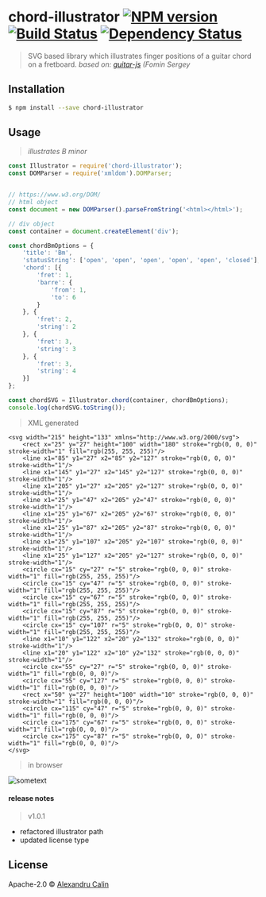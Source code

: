 # chord-illustrator [![NPM version][npm-image]][npm-url] [![Build Status][travis-image]][travis-url] [![Dependency Status][daviddm-image]][daviddm-url]
> SVG based library which illustrates finger positions of a guitar chord on a fretboard.
> _based on: [guitar-js](https://www.npmjs.com/package/guitar-js) (Fomin Sergey_






## Installation

```sh
$ npm install --save chord-illustrator
```

## Usage
>*illustrates B minor*
```js
const Illustrator = require('chord-illustrator');
const DOMParser = require('xmldom').DOMParser;


// https://www.w3.org/DOM/
// html object
const document = new DOMParser().parseFromString('<html></html>');

// div object
const container = document.createElement('div');

const chordBmOptions = {
    'title': 'Bm',
    'statusString': ['open', 'open', 'open', 'open', 'open', 'closed'],
    'chord': [{
        'fret': 1,
        'barre': {
            'from': 1,
            'to': 6
        }
    }, {
        'fret': 2,
        'string': 2
    }, {
        'fret': 3,
        'string': 3
    }, {
        'fret': 3,
        'string': 4
    }]
};

const chordSVG = Illustrator.chord(container, chordBmOptions);
console.log(chordSVG.toString());
```

> XML generated
```xhtml
<svg width="215" height="133" xmlns="http://www.w3.org/2000/svg">
    <rect x="25" y="27" height="100" width="180" stroke="rgb(0, 0, 0)" stroke-width="1" fill="rgb(255, 255, 255)"/>
    <line x1="85" y1="27" x2="85" y2="127" stroke="rgb(0, 0, 0)" stroke-width="1"/>
    <line x1="145" y1="27" x2="145" y2="127" stroke="rgb(0, 0, 0)" stroke-width="1"/>
    <line x1="205" y1="27" x2="205" y2="127" stroke="rgb(0, 0, 0)" stroke-width="1"/>
    <line x1="25" y1="47" x2="205" y2="47" stroke="rgb(0, 0, 0)" stroke-width="1"/>
    <line x1="25" y1="67" x2="205" y2="67" stroke="rgb(0, 0, 0)" stroke-width="1"/>
    <line x1="25" y1="87" x2="205" y2="87" stroke="rgb(0, 0, 0)" stroke-width="1"/>
    <line x1="25" y1="107" x2="205" y2="107" stroke="rgb(0, 0, 0)" stroke-width="1"/>
    <line x1="25" y1="127" x2="205" y2="127" stroke="rgb(0, 0, 0)" stroke-width="1"/>
    <circle cx="15" cy="27" r="5" stroke="rgb(0, 0, 0)" stroke-width="1" fill="rgb(255, 255, 255)"/>
    <circle cx="15" cy="47" r="5" stroke="rgb(0, 0, 0)" stroke-width="1" fill="rgb(255, 255, 255)"/>
    <circle cx="15" cy="67" r="5" stroke="rgb(0, 0, 0)" stroke-width="1" fill="rgb(255, 255, 255)"/>
    <circle cx="15" cy="87" r="5" stroke="rgb(0, 0, 0)" stroke-width="1" fill="rgb(255, 255, 255)"/>
    <circle cx="15" cy="107" r="5" stroke="rgb(0, 0, 0)" stroke-width="1" fill="rgb(255, 255, 255)"/>
    <line x1="10" y1="122" x2="20" y2="132" stroke="rgb(0, 0, 0)" stroke-width="1"/>
    <line x1="20" y1="122" x2="10" y2="132" stroke="rgb(0, 0, 0)" stroke-width="1"/>
    <circle cx="55" cy="27" r="5" stroke="rgb(0, 0, 0)" stroke-width="1" fill="rgb(0, 0, 0)"/>
    <circle cx="55" cy="127" r="5" stroke="rgb(0, 0, 0)" stroke-width="1" fill="rgb(0, 0, 0)"/>
    <rect x="50" y="27" height="100" width="10" stroke="rgb(0, 0, 0)" stroke-width="1" fill="rgb(0, 0, 0)"/>
    <circle cx="115" cy="47" r="5" stroke="rgb(0, 0, 0)" stroke-width="1" fill="rgb(0, 0, 0)"/>
    <circle cx="175" cy="67" r="5" stroke="rgb(0, 0, 0)" stroke-width="1" fill="rgb(0, 0, 0)"/>
    <circle cx="175" cy="87" r="5" stroke="rgb(0, 0, 0)" stroke-width="1" fill="rgb(0, 0, 0)"/>
</svg>
```
> in browser

![sometext](https://image.ibb.co/k9XznU/Screen_Shot_2018_09_23_at_18_33_23.png)

#### release notes
> v1.0.1
- refactored illustrator path
- updated license type

## License

Apache-2.0 © [Alexandru Calin](https://alexandrucalin.me/)


[npm-image]: https://badge.fury.io/js/chord-illustrator.svg
[npm-url]: https://npmjs.org/package/chord-illustrator
[travis-image]: https://travis-ci.org/calinalexandru/chord-illustrator.svg?branch=master
[travis-url]: https://travis-ci.org/calinalexandru/chord-illustrator
[daviddm-image]: https://david-dm.org/calinalexandru/chord-illustrator.svg?theme=shields.io
[daviddm-url]: https://david-dm.org/calinalexandru/chord-illustrator
